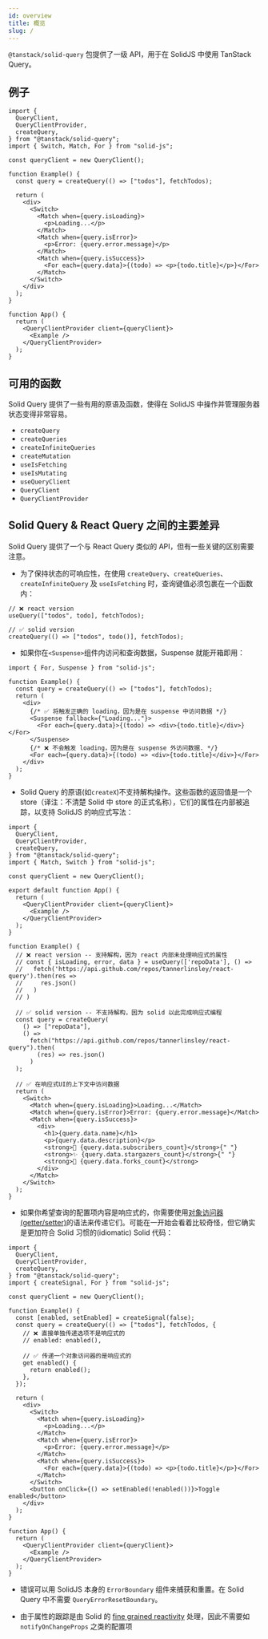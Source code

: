 ```yaml
---
id: overview
title: 概览
slug: /
---
```


`@tanstack/solid-query` 包提供了一级 API，用于在 SolidJS 中使用 TanStack Query。

## 例子

```tsx
import {
  QueryClient,
  QueryClientProvider,
  createQuery,
} from "@tanstack/solid-query";
import { Switch, Match, For } from "solid-js";

const queryClient = new QueryClient();

function Example() {
  const query = createQuery(() => ["todos"], fetchTodos);

  return (
    <div>
      <Switch>
        <Match when={query.isLoading}>
          <p>Loading...</p>
        </Match>
        <Match when={query.isError}>
          <p>Error: {query.error.message}</p>
        </Match>
        <Match when={query.isSuccess}>
          <For each={query.data}>{(todo) => <p>{todo.title}</p>}</For>
        </Match>
      </Switch>
    </div>
  );
}

function App() {
  return (
    <QueryClientProvider client={queryClient}>
      <Example />
    </QueryClientProvider>
  );
}
```

## 可用的函数

Solid Query 提供了一些有用的原语及函数，使得在 SolidJS 中操作并管理服务器状态变得非常容易。

- `createQuery`
- `createQueries`
- `createInfiniteQueries`
- `createMutation`
- `useIsFetching`
- `useIsMutating`
- `useQueryClient`
- `QueryClient`
- `QueryClientProvider`

## Solid Query & React Query 之间的主要差异

Solid Query 提供了一个与 React Query 类似的 API，但有一些关键的区别需要注意。

- 为了保持状态的可响应性，在使用 `createQuery`、`createQueries`、`createInfiniteQuery` 及 `useIsFetching` 时，查询键值必须包裹在一个函数内：

```tsx
// ❌ react version
useQuery(["todos", todo], fetchTodos);

// ✅ solid version
createQuery(() => ["todos", todo()], fetchTodos);
```

- 如果你在`<Suspense>`组件内访问和查询数据，Suspense 就能开箱即用：

```tsx
import { For, Suspense } from "solid-js";

function Example() {
  const query = createQuery(() => ["todos"], fetchTodos);
  return (
    <div>
      {/* ✅ 将触发正确的 loading，因为是在 suspense 中访问数据 */}
      <Suspense fallback={"Loading..."}>
        <For each={query.data}>{(todo) => <div>{todo.title}</div>}</For>
      </Suspense>
      {/* ❌ 不会触发 loading，因为是在 suspense 外访问数据. */}
      <For each={query.data}>{(todo) => <div>{todo.title}</div>}</For>
    </div>
  );
}
```

- Solid Query 的原语(如`createX`)不支持解构操作。这些函数的返回值是一个 store（译注：不清楚 Solid 中 store 的正式名称），它们的属性在内部被追踪，以支持 SolidJS 的响应式写法：

```tsx
import {
  QueryClient,
  QueryClientProvider,
  createQuery,
} from "@tanstack/solid-query";
import { Match, Switch } from "solid-js";

const queryClient = new QueryClient();

export default function App() {
  return (
    <QueryClientProvider client={queryClient}>
      <Example />
    </QueryClientProvider>
  );
}

function Example() {
  // ❌ react version -- 支持解构，因为 react 内部未处理响应式的属性
  // const { isLoading, error, data } = useQuery(['repoData'], () =>
  //   fetch('https://api.github.com/repos/tannerlinsley/react-query').then(res =>
  //     res.json()
  //   )
  // )

  // ✅ solid version -- 不支持解构，因为 solid 以此完成响应式编程
  const query = createQuery(
    () => ["repoData"],
    () =>
      fetch("https://api.github.com/repos/tannerlinsley/react-query").then(
        (res) => res.json()
      )
  );

  // ✅ 在响应式UI的上下文中访问数据
  return (
    <Switch>
      <Match when={query.isLoading}>Loading...</Match>
      <Match when={query.isError}>Error: {query.error.message}</Match>
      <Match when={query.isSuccess}>
        <div>
          <h1>{query.data.name}</h1>
          <p>{query.data.description}</p>
          <strong>👀 {query.data.subscribers_count}</strong>{" "}
          <strong>✨ {query.data.stargazers_count}</strong>{" "}
          <strong>🍴 {query.data.forks_count}</strong>
        </div>
      </Match>
    </Switch>
  );
}
```

- 如果你希望查询的配置项内容是响应式的，你需要使用[对象访问器(getter/setter)](https://www.w3school.com.cn/js/js_object_accessors.asp)的语法来传递它们。可能在一开始会看着比较奇怪，但它确实是更加符合 Solid 习惯的(idiomatic) Solid 代码：

```tsx
import {
  QueryClient,
  QueryClientProvider,
  createQuery,
} from "@tanstack/solid-query";
import { createSignal, For } from "solid-js";

const queryClient = new QueryClient();

function Example() {
  const [enabled, setEnabled] = createSignal(false);
  const query = createQuery(() => ["todos"], fetchTodos, {
    // ❌ 直接单独传递选项不是响应式的
    // enabled: enabled(),

    // ✅ 传递一个对象访问器的是响应式的
    get enabled() {
      return enabled();
    },
  });

  return (
    <div>
      <Switch>
        <Match when={query.isLoading}>
          <p>Loading...</p>
        </Match>
        <Match when={query.isError}>
          <p>Error: {query.error.message}</p>
        </Match>
        <Match when={query.isSuccess}>
          <For each={query.data}>{(todo) => <p>{todo.title}</p>}</For>
        </Match>
      </Switch>
      <button onClick={() => setEnabled(!enabled())}>Toggle enabled</button>
    </div>
  );
}

function App() {
  return (
    <QueryClientProvider client={queryClient}>
      <Example />
    </QueryClientProvider>
  );
}
```

- 错误可以用 SolidJS 本身的 `ErrorBoundary` 组件来捕获和重置。在 Solid Query 中不需要 `QueryErrorResetBoundary`。

- 由于属性的跟踪是由 Solid 的 [fine grained reactivity](https://www.solidjs.com/tutorial/stores_nested_reactivity) 处理，因此不需要如 `notifyOnChangeProps` 之类的配置项
